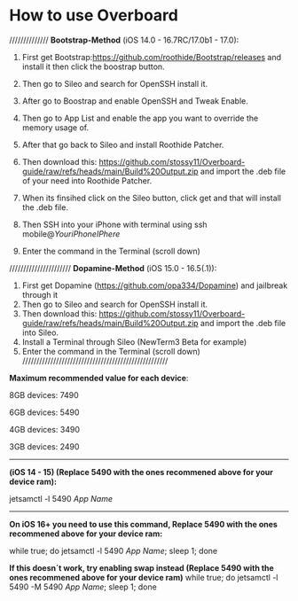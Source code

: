 # How to use Overboard
//////////////
**Bootstrap-Method** (iOS 14.0 - 16.7RC/17.0b1 - 17.0):
1. First get Bootstrap:https://github.com/roothide/Bootstrap/releases and install it then click the boostrap button.
2. Then go to Sileo and search for OpenSSH install it.
3. After go to Boostrap and enable OpenSSH and Tweak Enable.
4. Then go to App List and enable the app you want to override the memory usage of.

5. After that go back to Sileo and install Roothide Patcher. 

6. Then download this: https://github.com/stossy11/Overboard-guide/raw/refs/heads/main/Build%20Output.zip and import the .deb file of your need into Roothide Patcher.

7. When its finsihed click on the Sileo button, click get and that will install the .deb file.

8. Then SSH into your iPhone with terminal using ssh mobile@_YouriPhoneIPhere_

9. Enter the command in the Terminal (scroll down)


//////////////////////
**Dopamine-Method** (iOS 15.0 - 16.5(.1)):

1. First get Dopamine (https://github.com/opa334/Dopamine) and jailbreak through it
2. Then go to Sileo and search for OpenSSH install it.
3. Then download this: https://github.com/stossy11/Overboard-guide/raw/refs/heads/main/Build%20Output.zip and import the .deb file into Sileo.
4. Install a Terminal through Sileo (NewTerm3 Beta for example)
5. Enter the command in the Terminal (scroll down)
////////////////////////////////////////////////////




**Maximum recommended value for each device**:

8GB devices: 7490

6GB devices: 5490

4GB devices: 3490

3GB devices: 2490

------------------------------------------
**(iOS 14 - 15) (Replace 5490 with the ones recommened above for your device ram):**

jetsamctl -l 5490 *App Name*

-------------------------------------------

**On iOS 16+ you need to use this command, Replace 5490 with the ones recommened above for your device ram:**

while true; do jetsamctl -l 5490 *App Name*; sleep 1; done

**If this doesn´t work, try enabling swap instead (Replace 5490 with the ones recommened above for your device ram)**
while true; do jetsamctl -l 5490 -M 5490 *App Name*; sleep 1; done



